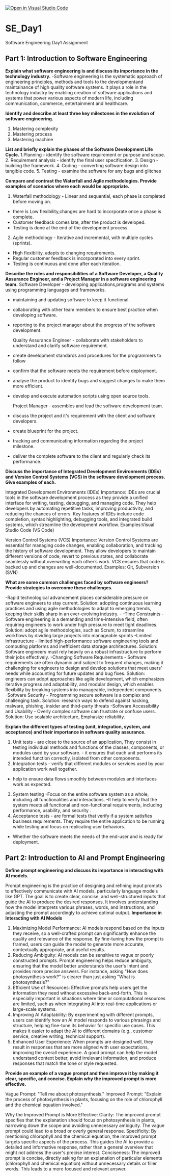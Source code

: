 [![Open in Visual Studio Code](https://classroom.github.com/assets/open-in-vscode-2e0aaae1b6195c2367325f4f02e2d04e9abb55f0b24a779b69b11b9e10269abc.svg)](https://classroom.github.com/online_ide?assignment_repo_id=18374130&assignment_repo_type=AssignmentRepo)
# SE_Day1
Software Engineering Day1 Assignment

## Part 1: Introduction to Software Engineering

**Explain what software engineering is and discuss its importance in the technology industry.**
-Software engineering is the systematic approach of engineering principles, methods and tools to the developmentand maintainance of high quality software systems.
It plays a role in the technology industry by enabling creation of software applications and systems that power various aspects of modern life, including communication, commerce, entertainment and healthcare.

**Identify and describe at least three key milestones in the evolution of software engineering.**
1. Mastering complexity
2. Mastering process
3. Mastering machine

**List and briefly explain the phases of the Software Development Life Cycle.**
1.Planning - identify the software requirement or purpose and scope.
2. Requirement analysis - identify the final user specification. 
3. Design - building the framework. 
4. Coding - converting software design into tangible code.
5. Testing - examine the software for any bugs and glitches

**Compare and contrast the Waterfall and Agile methodologies. Provide examples of scenarios where each would be appropriate.**

1. Waterfall methodology - Linear and sequential, each phase is completed before moving on. 
- there is Low flexibility,changes are hard to incorporate once a phase is complete.
- Customer feedback comes late, after the product is developed.
- Testing is done at the end of the development process.

2. Agile methodology - Iterative and incremental, with multiple cycles (sprints). 
- High flexibility, adapts to changing requirements. 
- Regular customer feedback is incorporated into every sprint. 
- Testing is continuous and done after each iteration.


**Describe the roles and responsibilities of a Software Developer, a Quality Assurance Engineer, and a Project Manager in a software engineering team.**
  Software Developer - developing applications,programs and systems using programming languages and frameworks.
- maintaining and updating software to keep it functional. 
- collaborating with other team members to ensure best practice when developing software.
- reporting to the project manager about the progress of the software development.

  Quality Assurance Engineer - collaborate with stakeholders to understand and clarify software requirement.
- create development standards and procedures for the programmers to follow
- confirm that the software meets the requirement before deployment. 
- analyse the product to identify bugs and suggest changes to make them more efficient. 
- develop and execute automation scripts using open source tools.

  Project Manager - assembles and lead the software development team.
- discuss the project and it's requirement with the client and software developers.
- create blueprint for the project.
- tracking and communicating information regarding the project milestone.
- deliver the complete software to the client and regularly check its performance.

**Discuss the importance of Integrated Development Environments (IDEs) and Version Control Systems (VCS) in the software development process. Give examples of each.**

Integrated Development Environments (IDEs)
Importance: IDEs are crucial tools in the software development process as they provide a unified interface for writing, testing, debugging, and managing code. They help developers by automating repetitive tasks, improving productivity, and reducing the chances of errors. Key features of IDEs include code completion, syntax highlighting, debugging tools, and integrated build systems, which streamline the development workflow.
Examples:Visual Studio Code (VS Code)

Version Control Systems (VCS)
Importance: Version Control Systems are essential for managing code changes, enabling collaboration, and tracking the history of software development. They allow developers to maintain different versions of code, revert to previous states, and collaborate seamlessly without overwriting each other’s work. VCS ensures that code is backed up and changes are well-documented.
Examples: Git, Subversion (SVN)

**What are some common challenges faced by software engineers? Provide strategies to overcome these challenges.**

-Rapid technological advancement places considerable pressure on software engineers to stay current.
 Solution: adopting continuous learning practices and using agile methodologies to adapt to emerging trends, keeping their skills sharp in an ever-evolving industry. -
-Time Constraints - Software engineering is a demanding and time-intensive field, often requiring engineers to work under high pressure to meet tight deadlines.
 Solution: adopt agile methodologies, such as Scrum, to streamline workflows by dividing large projects into manageable sprints 
-Limited Infrastructure - limited high-performance software engineering tools and computing platforms and inefficient data storage architectures. 
 Solution: Software engineers must rely heavily on a robust infrastructure to perform their jobs effectively.
-Changing Software Requirements - Software requirements are often dynamic and subject to frequent changes, making it challenging for engineers to design and develop solutions that meet users' needs while accounting for future updates and bug fixes. 
Solution: engineers can adopt approaches like agile development, which emphasizes iterative progress and adaptability, and modular design, which enables flexibility by breaking systems into manageable, independent components.
-Software Security - Programming secure software is a complex and challenging task. 
Solution: research ways to defend against hacking, malware, phishing, insider and third-party threats
-Software Accessibility and Usability - Overly complex software can frustrate or confuse users. 
Solution: Use scalable architecture, Emphasize reliability.

**Explain the different types of testing (unit, integration, system, and acceptance) and their importance in software quality assurance.**

1. Unit tests - are close to the source of an application, They consist in testing individual methods and functions of the classes, components, or modules used by your software. - it ensures that each unit performs its intended function correctly, isolated from other components.
2. Integration tests - verify that different modules or services used by your application work well together.
 - help to ensure data flows smoothly between modules and interfaces work as expected.
3. System testing -Focus on the entire software system as a whole, including all functionalities and interactions.
 -It help to verify that the system meets all functional and non-functional requirements, including performance, usability, and security .
4. Acceptance tests - are formal tests that verify if a system satisfies business requirements. They require the entire application to be running while testing and focus on replicating user behaviors. 
- Whether the software meets the needs of the end-user and is ready for deployment.


## Part 2: Introduction to AI and Prompt Engineering


**Define prompt engineering and discuss its importance in interacting with AI models.**

Prompt engineering is the practice of designing and refining input prompts to effectively communicate with AI models, particularly language models like GPT. The goal is to create clear, concise, and well-structured inputs that guide the AI to produce the desired responses. It involves understanding how the model interprets various phrases, words, and instructions, and adjusting the prompt accordingly to achieve optimal output.
**Importance in Interacting with AI Models**
1. Maximizing Model Performance: AI models respond based on the inputs they receive, so a well-crafted prompt can significantly enhance the quality and relevance of the response. By fine-tuning how the prompt is framed, users can guide the model to generate more accurate, contextually appropriate, and useful results.
2. Reducing Ambiguity: AI models can be sensitive to vague or poorly constructed prompts. Prompt engineering helps reduce ambiguity, ensuring that the model better understands the user's intent and provides more precise answers. For instance, asking "How does photosynthesis work?" is clearer than just asking "What is photosynthesis?"
3. Efficient Use of Resources: Effective prompts help users get the information they need without excessive back-and-forth. This is especially important in situations where time or computational resources are limited, such as when integrating AI into real-time applications or large-scale systems.
4. Improving AI Adaptability: By experimenting with different prompts, users can identify how an AI model responds to various phrasings and structure, helping fine-tune its behavior for specific use cases. This makes it easier to adapt the AI to different domains (e.g., customer service, creative writing, technical support).
5. Enhanced User Experience: When prompts are designed well, they result in responses that are more aligned with user expectations, improving the overall experience. A good prompt can help the model understand context better, avoid irrelevant information, and produce responses that match the tone or style requested.

**Provide an example of a vague prompt and then improve it by making it clear, specific, and concise. Explain why the improved prompt is more effective.**

Vague Prompt:
"Tell me about photosynthesis."
Improved Prompt:
"Explain the process of photosynthesis in plants, focusing on the role of chlorophyll and the chemical equation involved."

Why the Improved Prompt is More Effective:
Clarity:
The improved prompt specifies that the explanation should focus on photosynthesis in plants, narrowing down the scope and avoiding unnecessary ambiguity. The vague prompt could lead to a broad or overly general response.
Specificity:
By mentioning chlorophyll and the chemical equation, the improved prompt targets specific aspects of the process. This guides the AI to provide a detailed and informative response, rather than a general overview that might not address the user's precise interest.
Conciseness:
The improved prompt is concise, directly asking for an explanation of particular elements (chlorophyll and chemical equation) without unnecessary details or filler words. This leads to a more focused and relevant answer.
